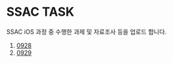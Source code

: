 # SSAC TASK

SSAC iOS 과정 중 수행한 과제 및 자료조사 등을 업로드 합니다.

1. [0928](0928/README.md)
2. [0929](0929/README.md)